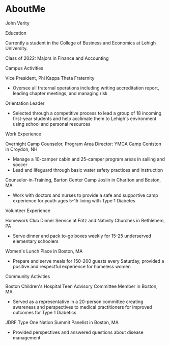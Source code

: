 # AboutMe
John Verity

Education

Currently a student in the College of Business and Economics at Lehigh University.

Class of 2022: Majors in Finance and Accounting

Campus Activities

Vice President, Phi Kappa Theta Fraternity
- Oversee all fraternal operations including writing accreditation report, leading chapter meetings, and managing risk

Orientation Leader
- Selected through a competitive process to lead a group of 18 incoming first-year students and help acclimate them to Lehigh's environment using school and personal resources

Work Experience

Overnight Camp Counselor, Program Area Director: YMCA Camp Coniston in Croydon, NH
- Manage a 10-camper cabin and 25-camper program areas in sailing and soccer
- Lead and lifeguard through basic water safety practices and instruction

Counselor-in-Training, Barton Center Camp Joslin in Charlton and Boston, MA
- Work with doctors and nurses to provide a safe and supportive camp experience for youth ages 5-15 living with Type 1 Diabetes

Volunteer Experience

Homework Club Dinner Service at Fritz and Nativity Churches in Bethlehem, PA
- Serve dinner and pack to-go boxes weekly for 15-25 underserved elementary schoolers

Women's Lunch Place in Boston, MA
- Prepare and serve meals for 150-200 guests every Saturday, provided a positive and respectful experience for homeless women

Community Activities

Boston Children's Hospital Teen Advisory Committee Member in Boston, MA
- Served as a representative in a 20-person committee creating awareness and perspectives to medical practitioners for improved outcomes for Type 1 Diabetics

JDRF Type One Nation Summit Panelist in Boston, MA
- Provided perspectives and answered questions about disease management
